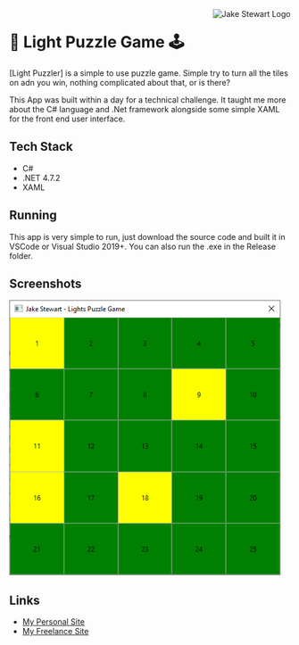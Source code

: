<a href="https://jakestewart.uk/">
    <img src="https://avatars.githubusercontent.com/u/42218259?v=4" alt="Jake Stewart Logo" title="Jake Stewrat Weather App" align="right" height="60">
</a>

# :jigsaw: Light Puzzle Game :joystick:

[Light Puzzler] is a simple to use puzzle game. Simple try to turn all the tiles on adn you win, nothing complicated about that, or is there?

This App was built within a day for a technical challenge. It taught me more about the C# language and .Net framework alongside some simple XAML for the front end user interface.

## Tech Stack

- C#
- .NET 4.7.2
- XAML

## Running

This app is very simple to run, just download the source code and built it in VSCode or Visual Studio 2019+. You can also run the .exe in the Release folder.

## Screenshots

![Application in progress](/Screenshots/Game_1.png?raw=true "Game Running")

## Links

- [My Personal Site](https://jakestewart.uk/)
- [My Freelance Site](https://fika-digital.co.uk/)
